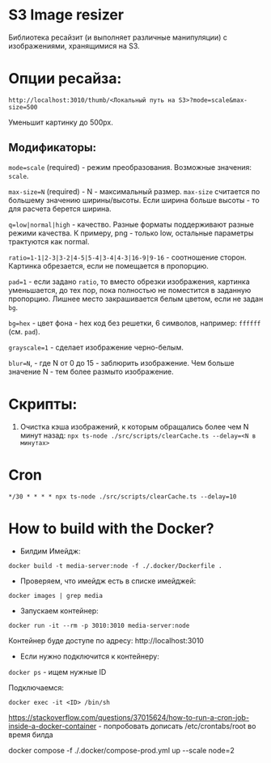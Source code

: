 # S3 Image resizer

Библиотека ресайзит (и выполняет различные манипуляции) с изображениями, 
хранящимися на S3.

# Опции ресайза:

`http://localhost:3010/thumb/<Локальный путь на S3>?mode=scale&max-size=500`

Уменьшит картинку до 500px.

## Модификаторы:

`mode=scale` (required) - режим преобразования. Возможные значения: `scale`.

`max-size=N` (required) - N - максимальный размер. `max-size` считается по большему
значению ширины/высоты. Если ширина больше высоты - то для расчета берется ширина.

`q=low|normal|high` - качество. Разные форматы поддерживают разные режими качества. 
К примеру, png - только low, остальные параметры трактуются как normal.

`ratio=1-1|2-3|3-2|4-5|5-4|3-4|4-3|16-9|9-16` - соотношение сторон. Картинка обрезается,
если не помещается в пропорцию.

`pad=1` - если задано `ratio`, то вместо обрезки изображения, картинка уменьшается, 
до тех пор, пока полностью не поместится в заданную пропорцию. Лишнее место закрашивается
белым цветом, если не задан `bg`.

`bg=hex` - цвет фона - hex код без решетки, 6 символов, например: `ffffff` (см. `pad`).

`grayscale=1` - сделает изображение черно-белым.

`blur=N`, - где N от 0 до 15 - заблюрить изображение. Чем больше значение N - тем более
размыто изображение.

# Скрипты:

1. Очистка кэша изображений, к которым обращались более чем N минут назад:
`npx ts-node ./src/scripts/clearCache.ts --delay=<N в минутах>`

# Cron

```
*/30 * * * * npx ts-node ./src/scripts/clearCache.ts --delay=10
```

# How to build with the Docker?

- Билдим Имейдж:

`docker build -t media-server:node -f ./.docker/Dockerfile .`

- Проверяем, что имейдж есть в списке имейджей:

`docker images | grep media`

- Запускаем контейнер:

`docker run -it --rm -p 3010:3010 media-server:node` 

Контейнер буде доступе по адресу: http://localhost:3010

- Если нужно подключится к контейнеру:

`docker ps` - ищем нужные ID

Подключаемся:

`docker exec -it <ID> /bin/sh`

https://stackoverflow.com/questions/37015624/how-to-run-a-cron-job-inside-a-docker-container - 
попробовать дописать /etc/crontabs/root во время билда

docker compose -f ./.docker/compose-prod.yml up --scale node=2